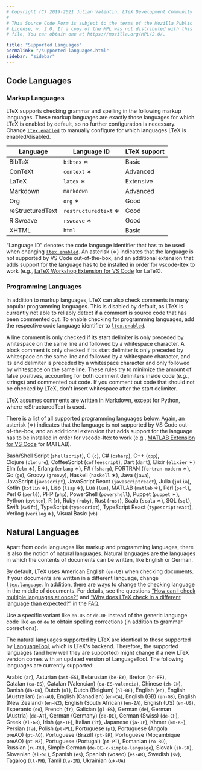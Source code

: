 ```yaml
---
# Copyright (C) 2019-2021 Julian Valentin, LTeX Development Community
#
# This Source Code Form is subject to the terms of the Mozilla Public
# License, v. 2.0. If a copy of the MPL was not distributed with this
# file, You can obtain one at https://mozilla.org/MPL/2.0/.

title: "Supported Languages"
permalink: "/supported-languages.html"
sidebar: "sidebar"
---
```


## Code Languages

### Markup Languages

LTeX supports checking grammar and spelling in the following markup languages. These markup languages are exactly those languages for which LTeX is enabled by default, so no further configuration is necessary. Change [`ltex.enabled`](settings.html#ltexenabled) to manually configure for which languages LTeX is enabled/disabled.

| Language | Language ID | LTeX support |
| -------- | ----------- | ------------ |
| BibTeX | `bibtex`&nbsp;∗ | Basic |
| ConTeXt | `context`&nbsp;∗ | Advanced |
| LaTeX | `latex`&nbsp;∗ | Extensive |
| Markdown | `markdown` | Advanced |
| Org | `org`&nbsp;∗ | Good |
| reStructuredText | `restructuredtext`&nbsp;∗ | Good |
| R Sweave | `rsweave`&nbsp;∗ | Good |
| XHTML | `html` | Basic |

“Language ID” denotes the code language identifier that has to be used when changing [`ltex.enabled`](settings.html#ltexenabled). An asterisk (∗) indicates that the language is not supported by VS Code out-of-the-box, and an additional extension that adds support for the language has to be installed in order for vscode-ltex to work (e.g., [LaTeX Workshop Extension for VS Code](https://marketplace.visualstudio.com/items?itemName=James-Yu.latex-workshop) for LaTeX).

### Programming Languages

In addition to markup languages, LTeX can also check comments in many popular programming languages. This is disabled by default, as LTeX is currently not able to reliably detect if a comment is source code that has been commented out. To enable checking for programming languages, add the respective code language identifier to [`ltex.enabled`](settings.html#ltexenabled).

A line comment is only checked if its start delimiter is only preceded by whitespace on the same line and followed by a whitespace character. A block comment is only checked if its start delimiter is only preceded by whitespace on the same line and followed by a whitespace character, and its end delimiter is preceded by a whitespace character and only followed by whitespace on the same line. These rules try to minimize the amount of false positives, accounting for both comment delimiters inside code (e.g., strings) and commented out code. If you comment out code that should not be checked by LTeX, don't insert whitespace after the start delimiter.

LTeX assumes comments are written in Markdown, except for Python, where reStructuredText is used.

There is a list of all supported programming languages below. Again, an asterisk (∗) indicates that the language is not supported by VS Code out-of-the-box, and an additional extension that adds support for the language has to be installed in order for vscode-ltex to work (e.g., [MATLAB Extension for VS Code](https://marketplace.visualstudio.com/items?itemName=Gimly81.matlab) for MATLAB).

Bash/Shell&nbsp;Script&nbsp;(`shellscript`),
C&nbsp;(`c`),
C#&nbsp;(`csharp`),
C++&nbsp;(`cpp`),
Clojure&nbsp;(`clojure`),
CoffeeScript&nbsp;(`coffeescript`),
Dart&nbsp;(`dart`),
Elixir&nbsp;(`elixier`&nbsp;∗)
Elm&nbsp;(`elm`&nbsp;∗),
Erlang&nbsp;(`erlang`&nbsp;∗),
F#&nbsp;(`fsharp`),
FORTRAN&nbsp;(`fortran-modern`&nbsp;∗),
Go&nbsp;(`go`),
Groovy&nbsp;(`groovy`),
Haskell&nbsp;(`haskell`&nbsp;∗),
Java&nbsp;(`java`),
JavaScript&nbsp;(`javascript`),
JavaScript&nbsp;React&nbsp;(`javascriptreact`),
Julia&nbsp;(`julia`),
Kotlin&nbsp;(`kotlin`&nbsp;∗),
Lisp&nbsp;(`lisp`&nbsp;∗),
Lua&nbsp;(`lua`),
MATLAB&nbsp;(`matlab`&nbsp;∗),
Perl&nbsp;(`perl`),
Perl&nbsp;6&nbsp;(`perl6`),
PHP&nbsp;(`php`),
PowerShell&nbsp;(`powershell`),
Puppet&nbsp;(`puppet`&nbsp;∗),
Python&nbsp;(`python`),
R&nbsp;(`r`),
Ruby&nbsp;(`ruby`),
Rust&nbsp;(`rust`),
Scala&nbsp;(`scala`&nbsp;∗),
SQL&nbsp;(`sql`),
Swift&nbsp;(`swift`),
TypeScript&nbsp;(`typescript`),
TypeScript&nbsp;React&nbsp;(`typescriptreact`),
Verilog&nbsp;(`verilog`&nbsp;∗),
Visual&nbsp;Basic&nbsp;(`vb`)

## Natural Languages

Apart from code languages like markup and programming languages, there is also the notion of natural languages. Natural languages are the languages in which the contents of documents can be written, like English or German.

By default, LTeX uses American English (`en-US`) when checking documents. If your documents are written in a different language, change [`ltex.language`](settings.html#ltexlanguage). In addition, there are ways to change the checking language in the middle of documents. For details, see the questions [“How can I check multiple languages at once?”](faq.html#how-can-i-check-multiple-languages-at-once) and [“Why does LTeX check in a different language than expected?”](faq.html#why-does-ltex-check-in-a-different-language-than-expected) in the FAQ.

Use a specific variant like `en-US` or `de-DE` instead of the generic language code like `en` or `de` to obtain spelling corrections (in addition to grammar corrections).

The natural languages supported by LTeX are identical to those supported by [LanguageTool](https://languagetool.org/), which is LTeX's backend. Therefore, the supported languages (and how well they are supported) might change if a new LTeX version comes with an updated version of LanguageTool. The following languages are currently supported:

<!-- ltex-natural-languages-begin -->

Arabic&nbsp;(`ar`), Asturian&nbsp;(`ast-ES`), Belarusian&nbsp;(`be-BY`), Breton&nbsp;(`br-FR`), Catalan&nbsp;(`ca-ES`), Catalan (Valencian)&nbsp;(`ca-ES-valencia`), Chinese&nbsp;(`zh-CN`), Danish&nbsp;(`da-DK`), Dutch&nbsp;(`nl`), Dutch (Belgium)&nbsp;(`nl-BE`), English&nbsp;(`en`), English (Australian)&nbsp;(`en-AU`), English (Canadian)&nbsp;(`en-CA`), English (GB)&nbsp;(`en-GB`), English (New Zealand)&nbsp;(`en-NZ`), English (South African)&nbsp;(`en-ZA`), English (US)&nbsp;(`en-US`), Esperanto&nbsp;(`eo`), French&nbsp;(`fr`), Galician&nbsp;(`gl-ES`), German&nbsp;(`de`), German (Austria)&nbsp;(`de-AT`), German (Germany)&nbsp;(`de-DE`), German (Swiss)&nbsp;(`de-CH`), Greek&nbsp;(`el-GR`), Irish&nbsp;(`ga-IE`), Italian&nbsp;(`it`), Japanese&nbsp;(`ja-JP`), Khmer&nbsp;(`km-KH`), Persian&nbsp;(`fa`), Polish&nbsp;(`pl-PL`), Portuguese&nbsp;(`pt`), Portuguese (Angola preAO)&nbsp;(`pt-AO`), Portuguese (Brazil)&nbsp;(`pt-BR`), Portuguese (Moçambique preAO)&nbsp;(`pt-MZ`), Portuguese (Portugal)&nbsp;(`pt-PT`), Romanian&nbsp;(`ro-RO`), Russian&nbsp;(`ru-RU`), Simple German&nbsp;(`de-DE-x-simple-language`), Slovak&nbsp;(`sk-SK`), Slovenian&nbsp;(`sl-SI`), Spanish&nbsp;(`es`), Spanish (voseo)&nbsp;(`es-AR`), Swedish&nbsp;(`sv`), Tagalog&nbsp;(`tl-PH`), Tamil&nbsp;(`ta-IN`), Ukrainian&nbsp;(`uk-UA`)

<!-- ltex-natural-languages-end -->
